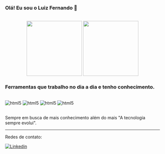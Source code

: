 ### Olá! Eu sou o Luiz Fernando 👋 
</br>


<div align="center">
  <img height="180em"  src="https://github-readme-stats.vercel.app/api?username=luizinx&show_icons=true&theme=tokyonight&include_all_commits=true&count_private=true"/>
  <img height="180em"  src="https://github-readme-stats.vercel.app/api/top-langs/?username=luizinx&layout=compact&langs_count=7&theme=tokyonight"/>
</div>

### Ferramentas que trabalho no dia a dia e tenho conhecimento.

<div style='display: inline_block'><br/>
<img aling='center' alt='html5' src='https://img.shields.io/badge/HTML5-E34F26?style=for-the-badge&logo=html5&logoColor=white'>
<img aling='center' alt='html5' src='https://img.shields.io/badge/CSS3-1572B6?style=for-the-badge&logo=css3&logoColor=white'>
<img aling='center' alt='html5' src='https://img.shields.io/badge/JavaScript-F7DF1E?style=for-the-badge&logo=javascript&logoColor=black'>
<img aling='center' alt='html5' src='https://img.shields.io/badge/Node.js-43853D?style=for-the-badge&logo=node.js&logoColor=white'>

</div></br>

Sempre em busca de mais conhecimento além do mais "A tecnologia sempre evolui".
***
Redes de contato: 

[![Linkedin](https://img.shields.io/badge/LinkedIn-0077B5?style=for-the-badge&logo=linkedin&logoColor=white)](www.linkedin.com/in/luiz-fernando-ribeiro-rocha)
